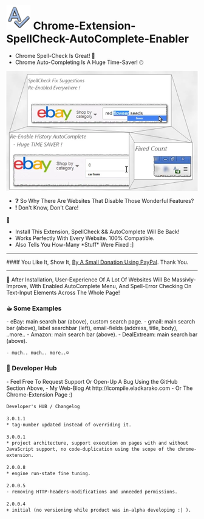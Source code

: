 <h1> <img src="resources/icon.png" height="64" width="64"/> Chrome-Extension-SpellCheck-AutoComplete-Enabler</h1>

- Chrome Spell-Check Is Great! 🌟︎
- Chrome Auto-Completing Is A Huge Time-Saver! 🕙︎

<img src="resources/screenshot_1.png"/>

- ❓︎  So Why There Are Websites That Disable Those Wonderful Features?
- ❗︎  Don't Know, Don't Care!

💁︎
- Install This Extension, SpellCheck && AutoComplete Will Be Back!
- Works Perfectly With Every Website. 100% Compatible.
- Also Tells You How-Many \*Stuff\* Were Fixed  :]

<hr/>

###If You Like It, Show It, <a target="_blank" href="https://www.paypal.com/cgi-bin/webscr?cmd=_donations&amp;business=7994YX29444PA&amp;lc=US&amp;item_name=Elad%20Karako&amp;item_number=stackoverflow%2dcoffee%2dicon&amp;amount=0%2e50&amp;currency_code=USD&amp;bn=PP%2dDonationsBF%3abtn_donateCC_LG%2egif%3aNonHosted" rel="nofollow">By A Small Donation Using PayPal</a>. Thank You.

<hr/>

🚀︎
After Installation, User-Experience Of A Lot Of Websites Will Be Massivly-Improve,
With Enabled AutoComplete Menu, And Spell-Error Checking On Text-Input Elements Across The Whole Page!

<h3>☕︎ Some Examples</h3>
    - eBay:         main search bar (above), custom search page.
    - gmail:        main search bar (above), label searchbar (left), email-fields (address, title, body), ..more..
    - Amazon:       main search bar (above).
    - DealExtream:  main search bar (above).
    
    - much.. much.. more..☺
    
<h3>👔︎ Developer Hub</h3>
    - Feel Free To Request Support Or Open-Up A Bug Using the GitHub Section Above,
    - My Web-Blog At http://icompile.eladkarako.com
    - Or The Chrome-Extension Page :)

```
Developer's HUB / Changelog

3.0.1.1
* tag-number updated instead of overriding it.

3.0.0.1
* project architecture, support execution on pages with and without JavaScript support, no code-duplication using the scope of the chrome-extension.

2.0.0.8
* engine run-state fine tuning.

2.0.0.5
- removing HTTP-headers-modifications and unneeded permissions.

2.0.0.4
+ initial (no versioning while product was in-alpha developing :| ).
```
